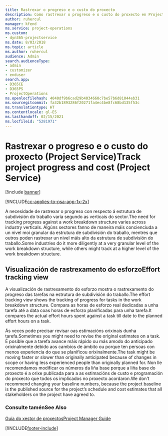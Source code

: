 ```yaml
---
title: Rastrexar o progreso e o custo do proxecto
description: Como rastrexar o progreso e o custo do proxecto en Project Service
author: ruhercul
manager: kfend
ms.service: project-operations
ms.custom:
- dyn365-projectservice
ms.date: 8/03/2018
ms.topic: article
ms.author: ruhercul
audience: Admin
search.audienceType:
- admin
- customizer
- enduser
search.app:
- D365CE
- D365PS
- ProjectOperations
ms.openlocfilehash: 4040df9b6cad29b4034660c7be57b6d81044eb31
ms.sourcegitcommit: fa32b1893286f20271fa4ec4be8fc68bd135f53c
ms.translationtype: HT
ms.contentlocale: gl-ES
ms.lasthandoff: 02/15/2021
ms.locfileid: "5281971"
---
```

# <a name="track-project-progress-and-cost-project-service"></a><span data-ttu-id="b685f-103">Rastrexar o progreso e o custo do proxecto (Project Service)</span><span class="sxs-lookup"><span data-stu-id="b685f-103">Track project progress and cost (Project Service)</span></span>

[!include [banner](../includes/psa-now-project-operations.md)]

[!INCLUDE[cc-applies-to-psa-app-1x-2x](../includes/cc-applies-to-psa-app-1x-2x.md)]

<span data-ttu-id="b685f-104">A necesidade de rastrexar o progreso con respecto á estrutura de subdivisión do traballo varía segundo as verticais do sector.</span><span class="sxs-lookup"><span data-stu-id="b685f-104">The need for tracking progress against a work breakdown structure varies across industry verticals.</span></span> <span data-ttu-id="b685f-105">Algúns sectores fanno de maneira máis concienciuda a un nivel moi granular da estrutura de subdivisión do traballo, mentres que outros poden rastrexar un nivel máis alto da estrutura de subdivisión do traballo.</span><span class="sxs-lookup"><span data-stu-id="b685f-105">Some industries do it more diligently at a very granular level of the work breakdown structure, while others might track at a higher level of the work breakdown structure.</span></span>  
  
## <a name="effort-tracking-view"></a><span data-ttu-id="b685f-106">Visualización de rastrexamento do esforzo</span><span class="sxs-lookup"><span data-stu-id="b685f-106">Effort tracking view</span></span>  
<span data-ttu-id="b685f-107">A visualización de rastrexamento do esforzo mostra o rastrexamento do progreso das tarefas na estrutura de subdivisión do traballo.</span><span class="sxs-lookup"><span data-stu-id="b685f-107">The effort tracking view shows the tracking of progress for tasks in the work breakdown structure.</span></span> <span data-ttu-id="b685f-108">Compara as horas de esforzo real dedicadas a unha tarefa até a data coas horas de esforzo planificadas para unha tarefa.</span><span class="sxs-lookup"><span data-stu-id="b685f-108">It compares the actual effort hours spent against a task till date to the planned effort hours on a task.</span></span>  
  
<span data-ttu-id="b685f-109">Ás veces pode precisar revisar oas estimacións orixinais dunha tarefa.</span><span class="sxs-lookup"><span data-stu-id="b685f-109">Sometimes you might need to revise the original estimates on a task.</span></span> <span data-ttu-id="b685f-110">É posible que a tarefa avance máis rápido ou más amodo do anticipado orixinalmente debido aos cambios de ámbito ou porque ten persoas con menos experiencia do que se planificou orixinalmente.</span><span class="sxs-lookup"><span data-stu-id="b685f-110">The task might be moving faster or slower than originally anticipated because of changes in scope or having less experienced people than originally planned for.</span></span> <span data-ttu-id="b685f-111">Non lle recomendamos modificar os números da liña base porque a liña base do proxecto é a orixe publicada para a as estimacións de custo e programación do proxecto que todos os implicados no proxecto acordaron.</span><span class="sxs-lookup"><span data-stu-id="b685f-111">We don't recommend changing your baseline numbers, because the project baseline is the published source for the project’s schedule and cost estimates that all stakeholders on the project have agreed to.</span></span>  
  
### <a name="see-also"></a><span data-ttu-id="b685f-112">Consulte tamén</span><span class="sxs-lookup"><span data-stu-id="b685f-112">See Also</span></span>  
 [<span data-ttu-id="b685f-113">Guía do xestor de proxectos</span><span class="sxs-lookup"><span data-stu-id="b685f-113">Project Manager Guide</span></span>](../psa/project-manager-guide.md)


[!INCLUDE[footer-include](../includes/footer-banner.md)]